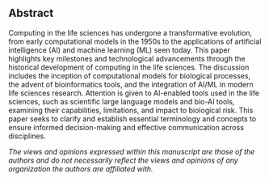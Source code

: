 ## Abstract 

Computing in the life sciences has undergone a transformative evolution, from early computational models in the 1950s to the applications of artificial intelligence (AI) and machine learning (ML) seen today. This paper highlights key milestones and technological advancements  through the historical development of computing in the life sciences. The discussion includes the inception of computational models for biological processes, the advent of bioinformatics tools, and the integration of AI/ML in modern life sciences research. Attention is given to AI-enabled tools used in the life sciences, such as scientific large language models and bio-AI tools, examining their capabilities, limitations, and  impact to biological risk. This paper seeks to clarify and establish essential terminology and concepts to ensure informed decision-making and effective communication across disciplines.

*The views and opinions expressed within this manuscript are those of the authors and do not necessarily reflect the views and opinions of any organization the authors are affiliated with.*

